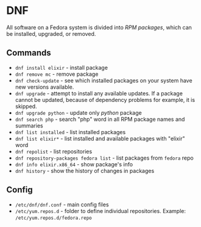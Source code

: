 # DNF

All software on a Fedora system is divided into *RPM packages*, which can be installed, upgraded, or removed.

## Commands

- `dnf install elixir` - install package
- `dnf remove mc` - remove package
- `dnf check-update` - see which installed packages on your system have new versions available.
- `dnf upgrade` - attempt to install any available updates. If a package cannot be updated, 
because of dependency problems for example, it is skipped.
- `dnf upgrade python` - update only *python* package
- `dnf search php` - search "php" word in all RPM package names and summaries
- `dnf list installed` - list installed packages
- `dnf list elixir*` - list installed and available packages with "elixir" word
- `dnf repolist` - list repositories
- `dnf repository-packages fedora list` - list packages from `fedora` repo
- `dnf info elixir.x86_64` - show package's info
- `dnf history` - show the history of changes in packages

## Config

- `/etc/dnf/dnf.conf` - main config files
- `/etc/yum.repos.d` - folder to define individual repositories. Example: `/etc/yum.repos.d/fedora.repo`

